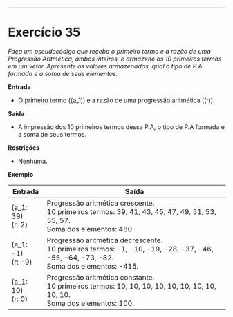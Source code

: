 ---
# Exercício 35

*Faça um pseudocódigo que receba o primeiro termo e a razão de uma Progressão Aritmética, ambos inteiros, e armazene os 10 primeiros termos em um vetor. Apresente os valores armazenados, qual o tipo de P.A. formada e a soma de seus elementos.*

**Entrada**

- O primeiro termo (\(a_1\)) e a razão de uma progressão aritmética (\(r\)).

**Saída**

- A impressão dos 10 primeiros termos dessa P.A, o tipo de P.A formada e a soma de seus termos.

**Restrições**

- Nenhuma.

**Exemplo**


| Entrada  | Saída                                                        |
|----------|--------------------------------------------------------------|
| \(a_1: 39\) <br> \(r: 2\) | Progressão aritmética crescente. <br> 10 primeiros termos: 39, 41, 43, 45, 47, 49, 51, 53, 55, 57. <br> Soma dos elementos: 480. |
| \(a_1: -1\) <br> \(r: -9\) | Progressão aritmética decrescente. <br> 10 primeiros termos: -1, -10, -19, -28, -37, -46, -55, -64, -73, -82. <br> Soma dos elementos: -415. |
| \(a_1: 10\) <br> \(r: 0\) | Progressão aritmética constante. <br> 10 primeiros termos: 10, 10, 10, 10, 10, 10, 10, 10, 10, 10. <br> Soma dos elementos: 100. |
